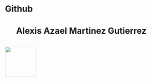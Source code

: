 # Github
<div>
  <center><h1>Alexis Azael Martinez Gutierrez</h1></center>
  <br>
  <img src="https://neliosoftware.com/es/wp-content/uploads/sites/3/2019/02/chris-ried-512801-unsplash.jpg" width="100px" heigth="80px">
</div>
